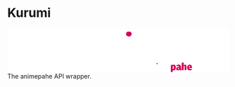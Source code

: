 # Kurumi 
<img src="docs/images/kurumi_logo.png" width="512" height="100" align="right" />
The animepahe API wrapper.
